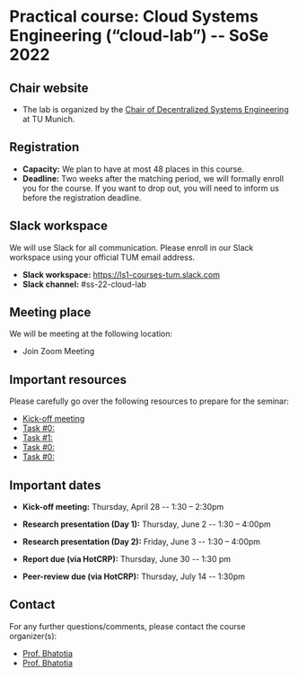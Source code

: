 # Practical course: Cloud Systems Engineering  (“cloud-lab”) -- SoSe 2022

## Chair website

- The lab is organized by the [Chair of Decentralized Systems Engineering](https://dse.in.tum.de/) at TU Munich.

## Registration

- **Capacity:** We plan to have at most 48 places in this course.
- **Deadline:** Two weeks after the matching period, we will formally enroll you for the course. If you want to drop out, you will need to inform us before the registration deadline.  

## Slack workspace

We will use Slack for all communication. Please enroll in our Slack workspace using your official TUM email address.

- **Slack workspace:** https://ls1-courses-tum.slack.com
- **Slack channel:** #ss-22-cloud-lab

## Meeting place

We will be meeting at the following location:

- Join Zoom Meeting

## Important resources

Please carefully go over the following resources to prepare for the seminar:

- [Kick-off meeting](docs/)
- [Task #0: ](docs/)
- [Task #1: ](docs/)
- [Task #0: ](docs/)
- [Task #0: ](docs/)

## Important dates

- **Kick-off meeting:** Thursday, April 28 -- 1:30 – 2:30pm

- **Research presentation (Day 1):** Thursday, June 2 -- 1:30 – 4:00pm

- **Research presentation (Day 2):** Friday, June 3 -- 1:30 – 4:00pm

- **Report due (via HotCRP):** Thursday, June 30 -- 1:30 pm

- **Peer-review due (via HotCRP):** Thursday, July 14 -- 1:30pm




## Contact

For any further questions/comments, please contact the course organizer(s):

- [Prof. Bhatotia](https://dse.in.tum.de/bhatotia/)
- [Prof. Bhatotia](https://dse.in.tum.de/bhatotia/)

